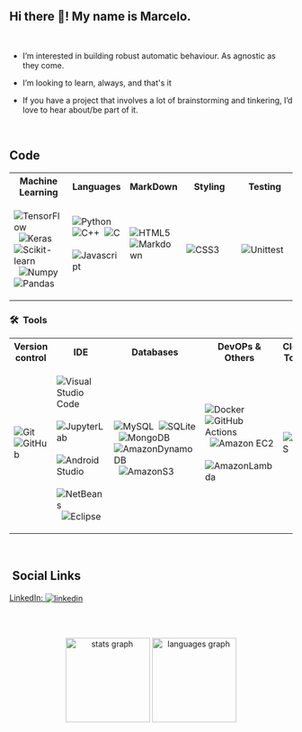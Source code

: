 <h2 align="left">Hi there 👋! My name is Marcelo. </h2>
<br>

- I’m interested in building robust automatic behaviour. As agnostic as they come.

- I’m looking to learn, always, and that's it

- If you have a project that involves a lot of brainstorming and tinkering, I’d love to hear about/be part of it.

<br>

## Code

<table>
<tr>
<th> Machine Learning </th>
<th> Languages </th>
<th> MarkDown </th>
<th> Styling </th>
<th> Testing </th>
</tr>
<tr>
<td>

![TensorFlow](https://img.shields.io/badge/TensorFlow-%23FF6F00.svg?style=for-the-badge&logo=TensorFlow&logoColor=white)&nbsp;
![Keras](https://img.shields.io/badge/Keras-%23D00000.svg?style=for-the-badge&logo=Keras&logoColor=white)&nbsp;
![Scikit-learn](https://img.shields.io/badge/scikit--learn-%23F7931E.svg?style=for-the-badge&logo=scikit-learn&logoColor=white)&nbsp;
![Numpy](https://img.shields.io/badge/numpy-%23013243.svg?style=for-the-badge&logo=numpy&logoColor=white)&nbsp;
![Pandas](https://img.shields.io/badge/pandas-%23150458.svg?style=for-the-badge&logo=pandas&logoColor=white)&nbsp;

</td>
<td>
  
![Python](https://img.shields.io/badge/python-3670A0?style=for-the-badge&logo=python&logoColor=ffdd54)&nbsp;
![C++](https://img.shields.io/badge/-%2300599C.svg?style=for-the-badge&logo=c%2B%2B&logoColor=white)&nbsp;
![C](https://img.shields.io/badge/-00599C.svg?style=for-the-badge&logo=c&logoColor=white)&nbsp;
![Javascript](https://img.shields.io/badge/javascript-%23323330.svg?style=for-the-badge&logo=javascript&logoColor=%23F7DF1E)&nbsp;

</td>
<td>
    
![HTML5](https://img.shields.io/badge/html5-%23E34F26.svg?style=for-the-badge&logo=html5&logoColor=white)&nbsp;
![Markdown](https://img.shields.io/badge/markdown-%23000000.svg?style=for-the-badge&logo=markdown&logoColor=white)&nbsp;
   
 </td>
  
<td width=90px> 
  
![CSS3](https://img.shields.io/badge/css3-%231572B6.svg?style=for-the-badge&logo=css3&logoColor=white)&nbsp;

</td>

 <td width=90px>

![Unittest](https://img.shields.io/badge/unittest-%23007EC6.svg?style=for-the-badge&logo=unittest&logoColor=white)&nbsp;
 
 </td>

</tr>
</table>

### 🛠 &nbsp;Tools 


<table>
<tr>
<th> Version control </th>
<th> IDE </th>
<th> Databases </th>
<th> DevOPs & Others </th>
<th> Cloud Tools </th>
</tr>
<tr>

<td>
  
![Git](https://img.shields.io/badge/git-%23F05033.svg?style=for-the-badge&logo=git&logoColor=white)&nbsp;
![GitHub](https://img.shields.io/badge/github-%23121011.svg?style=for-the-badge&logo=github&logoColor=white)&nbsp;

</td>
  
<td>
  
![Visual Studio Code](https://img.shields.io/badge/VSCode-0078d7.svg?style=for-the-badge&logo=visual-studio-code&logoColor=white)&nbsp;
![JupyterLab](https://img.shields.io/badge/jupyter-%23FA0F00.svg?style=for-the-badge&logo=jupyter&logoColor=white)&nbsp;
![Android Studio](https://img.shields.io/badge/Android%20Studio-3DDC84.svg?style=for-the-badge&logo=android-studio&logoColor=white)&nbsp;
![NetBeans](https://img.shields.io/badge/netbeans-1B6AC6.svg?style=for-the-badge&logo=apache-netbeans-ide&logoColor=white)&nbsp;
![Eclipse](https://img.shields.io/badge/Eclipse-FE7A16.svg?style=for-the-badge&logo=eclipse&logoColor=white)&nbsp;

</td>

<td>
  
![MySQL](https://img.shields.io/badge/mysql-%2300f.svg?style=for-the-badge&logo=mysql&logoColor=white)&nbsp;
![SQLite](https://img.shields.io/badge/sqlite-%2307405e.svg?style=for-the-badge&logo=sqlite&logoColor=white)&nbsp;
![MongoDB](https://img.shields.io/badge/MongoDB-%234ea94b.svg?style=for-the-badge&logo=mongodb&logoColor=white)&nbsp;
![AmazonDynamoDB](https://img.shields.io/badge/Amazon%20DynamoDB-4053D6?style=for-the-badge&logo=Amazon%20DynamoDB&logoColor=white)&nbsp;
![AmazonS3](https://img.shields.io/badge/Amazon%20S3-004880?style=for-the-badge&logo=Amazon%20S3&logoColor=white)&nbsp;

</td>


  
<td>
  
![Docker](https://img.shields.io/badge/docker-%230db7ed.svg?style=for-the-badge&logo=docker&logoColor=white)&nbsp;
![GitHub Actions](https://img.shields.io/badge/github%20actions-%232671E5.svg?style=for-the-badge&logo=githubactions&logoColor=white)&nbsp;
![Amazon EC2](https://img.shields.io/badge/Amazon%20EC2-232F3E?style=for-the-badge&logo=Amazon%20EC2&logoColor=white)&nbsp;
![AmazonLambda](https://img.shields.io/badge/Amazon%20Lambda-232F3E?style=for-the-badge&logo=Amazon%20Lambda&logoColor=white)&nbsp;

</td>

<td width=90px>
  
![AWS](https://img.shields.io/badge/AWS-%23FF9900.svg?style=for-the-badge&logo=amazon-aws&logoColor=white)&nbsp;
  
</td>
 
</tr>
</table>


<br>

##  &nbsp;Social Links
<a href="https://www.linkedin.com/in/marc-dom/" target="_blank">
  LinkedIn: <img align="center" src="https://img.shields.io/badge/-Marc%20Dom-05122A?style=flat&logo=linkedin" alt="linkedin"/>
</a>

<br><br>
<div align="center">
  <img src="https://github-readme-stats-1-lime.vercel.app/api?hide_title=false&hide_rank=false&show_icons=true&include_all_commits=true&count_private=true&disable_animations=false&theme=dracula&locale=en&hide_border=false&username=MarFerDom" height="150" alt="stats graph" />
  <img src="https://github-readme-stats-1-lime.vercel.app/api/top-langs?locale=en&hide_title=false&layout=compact&card_width=320&langs_count=5&theme=dracula&hide_border=false&username=MarFerDom" height="150" alt="languages graph" />
</div>

